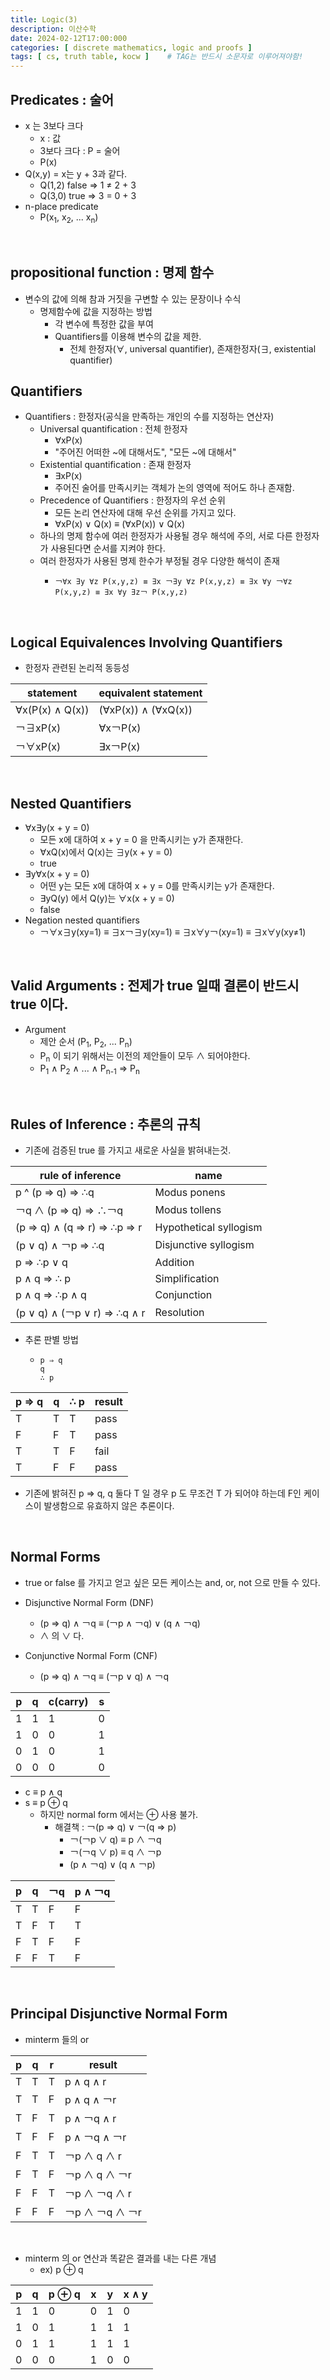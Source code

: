 ```yaml
---
title: Logic(3)
description: 이산수학
date: 2024-02-12T17:00:000
categories: [ discrete mathematics, logic and proofs ]
tags: [ cs, truth table, kocw ]    # TAG는 반드시 소문자로 이루어져야함!
---
```


<h2> Predicates : 술어 </h2>

- x 는 3보다 크다
  - x : 값
  - 3보다 크다 : P = 술어
  - P(x)
- Q(x,y) = x는 y + 3과 같다.
  - Q(1,2) false ⇒ 1 ≠ 2 + 3
  - Q(3,0) true ⇒ 3 = 0 + 3
- n-place predicate
  - P(x<sub>1</sub>, x<sub>2</sub>, ... x<sub>n</sub>)

<br>

<h2> propositional function : 명제 함수 </h2>

- 변수의 값에 의해 참과 거짓을 구변할 수 있는 문장이나 수식
  - 명제함수에 값을 지정하는 방법
    - 각 변수에 특정한 값을 부여
    - Quantifiers를 이용해 변수의 값을 제한.
      - 전체 한정자(∀, universal quantifier), 존재한정자(∃, existential quantifier)

<h2> Quantifiers </h2>

- Quantifiers : 한정자(공식을 만족하는 개인의 수를 지정하는 연산자)
  - Universal quantification : 전체 한정자
    - ∀xP(x)
    - "주어진 어떠한 ~에 대해서도", "모든 ~에 대해서"
  - Existential quantification : 존재 한정자
    - ∃xP(x)
    - 주어진 술어를 만족시키는 객체가 논의 영역에 적어도 하나 존재함.
  - Precedence of Quantifiers : 한정자의 우선 순위
    - 모든 논리 연산자에 대해 우선 순위를 가지고 있다.
    - ∀xP(x) ∨ Q(x) ≡ (∀xP(x)) ∨ Q(x)
  - 하나의 명제 함수에 여러 한정자가 사용될 경우 해석에 주의, 서로 다른 한정자가 사용된다면 순서를 지켜야 한다.
  - 여러 한정자가 사용된 명제 한수가 부정될 경우 다양한 해석이 존재
    - ``` text
      ￢∀x ∃y ∀z P(x,y,z) ≡ ∃x ￢∃y ∀z P(x,y,z) ≡ ∃x ∀y ￢∀z P(x,y,z) ≡ ∃x ∀y ∃z￢ P(x,y,z)
      ```

<br>

<h2> Logical Equivalences Involving Quantifiers </h2>

- 한정자 관련된 논리적 동등성

| statement       | equivalent statement |
|-----------------|----------------------|
| ∀x(P(x) ∧ Q(x)) | (∀xP(x)) ∧ (∀xQ(x))  |
| ￢∃xP(x)         | ∀x￢P(x)              |
| ￢∀xP(x)         | ∃x￢P(x)              |

<br>

<h2> Nested Quantifiers </h2>

- ∀x∃y(x + y = 0)
  - 모든 x에 대하여 x + y = 0 을 만족시키는 y가 존재한다.
  - ∀xQ(x)에서 Q(x)는 ∃y(x + y = 0)
  - true
- ∃y∀x(x + y = 0)
  - 어떤 y는 모든 x에 대하여 x + y = 0를 만족시키는 y가 존재한다.
  - ∃yQ(y) 에서 Q(y)는 ∀x(x + y = 0)
  - false
- Negation nested quantifiers
  - ￢∀x∃y(xy=1) ≡ ∃x￢∃y(xy=1) ≡ ∃x∀y￢(xy=1) ≡ ∃x∀y(xy≠1)

<br>

<h2> Valid Arguments : 전제가 true 일때 결론이 반드시 true 이다. </h2>

- Argument
  - 제안 순서 (P<sub>1</sub>, P<sub>2</sub>, ... P<sub>n</sub>)
  - P<sub>n</sub> 이 되기 위해서는 이전의 제안들이 모두 ∧ 되어야한다.
  - P<sub>1</sub> ∧ P<sub>2</sub> ∧ ... ∧ P<sub>n-1</sub> ⇒ P<sub>n</sub>

<br>

<h2> Rules of Inference : 추론의 규칙 </h2>

- 기존에 검증된 true 를 가지고 새로운 사실을 밝혀내는것.

| rule of inference           | name                   |
|-----------------------------|------------------------|
| p ^ (p ⇒ q) ⇒ ∴q            | Modus ponens           |
| ￢q ∧ (p ⇒ q) ⇒ ∴￢q          | Modus tollens          |
| (p ⇒ q) ∧ (q ⇒ r) ⇒ ∴p ⇒ r  | Hypothetical syllogism |
| (p ∨ q) ∧ ￢p ⇒ ∴q           | Disjunctive syllogism  |
| p ⇒ ∴p ∨ q                  | Addition               |
| p ∧ q ⇒ ∴ p                 | Simplification         |
| p ∧ q ⇒ ∴p ∧ q              | Conjunction            |
| (p ∨ q) ∧ (￢p ∨ r) ⇒ ∴q ∧ r | Resolution             |

- 추론 판별 방법
  - ```text
    p ⇒ q
    q
    ∴ p
    ```
| p ⇒ q | q | ∴ p | result |
|-------|---|-----|--------|
| T     | T | T   | pass   |
| F     | F | T   | pass   |
| T     | T | F   | fail   |
| T     | F | F   | pass   |

- 기존에 밝혀진 p ⇒ q, q 둘다 T 일 경우 p 도 무조건 T 가 되어야 하는데 F인 케이스이 발생함으로 유효하지 않은 추론이다.


<br>

<h2> Normal Forms </h2>

- true or false 를 가지고 얻고 싶은 모든 케이스는 and, or, not 으로 만들 수 있다.

- Disjunctive Normal Form (DNF)
  - (p ⇒ q) ∧ ￢q ≡ (￢p ∧ ￢q) ∨ (q ∧ ￢q)
  - ∧ 의 ∨ 다.

- Conjunctive Normal Form (CNF)
  - (p ⇒ q) ∧ ￢q ≡ (￢p ∨ q) ∧ ￢q

| p | q | c(carry) | s |
|---|---|----------|---|
| 1 | 1 | 1        | 0 |
| 1 | 0 | 0        | 1 |
| 0 | 1 | 0        | 1 |
| 0 | 0 | 0        | 0 |

- c ≡ p ∧ q
- s ≡ p ⊕ q
  - 하지만 normal form 에서는 ⊕ 사용 불가.
    - 해결책 : ￢(p ⇒ q) ∨ ￢(q ⇒ p)
      - ￢(￢p ∨ q) ≡ p ∧ ￢q
      - ￢(￢q ∨ p) ≡ q ∧ ￢p
      - (p ∧ ￢q) ∨ (q ∧ ￢p)

| p | q | ￢q | p ∧ ￢q |
|---|---|----|--------|
| T | T | F  | F      |
| T | F | T  | T      |
| F | T | F  | F      |
| F | F | T  | F      |

<br>

<h2> Principal Disjunctive Normal Form </h2>

- minterm 들의 or

| p | q | r | result       |
|---|---|---|--------------|
| T | T | T | p ∧ q ∧ r    |
| T | T | F | p ∧ q ∧ ￢r   |
| T | F | T | p ∧ ￢q ∧ r   |
| T | F | F | p ∧ ￢q ∧ ￢r  |
| F | T | T | ￢p ∧ q ∧ r   |
| F | T | F | ￢p ∧ q ∧ ￢r  |
| F | F | T | ￢p ∧ ￢q ∧ r  |
| F | F | F | ￢p ∧ ￢q ∧ ￢r |

<br>

- minterm 의 or 연산과 똑같은 결과를 내는 다른 개념
  - ex) p ⊕ q

| p | q | p ⊕ q | x | y | x ∧ y |
|---|---|-------|---|---|-------|
| 1 | 1 | 0     | 0 | 1 | 0     |
| 1 | 0 | 1     | 1 | 1 | 1     |
| 0 | 1 | 1     | 1 | 1 | 1     |
| 0 | 0 | 0     | 1 | 0 | 0     |


